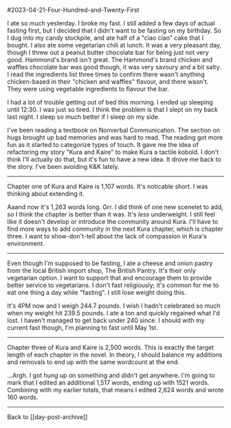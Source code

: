 #2023-04-21-Four-Hundred-and-Twenty-First

I ate so much yesterday.  I broke my fast.  I still added a few days of actual fasting first, but I decided that I didn't want to be fasting on my birthday.  So I dug into my candy stockpile, and ate half of a "ciao ciao" cake that I bought.  I also ate some vegetarian chili at lunch.  It was a very pleasant day, though I threw out a peanut butter chocolate bar for being just not very good.  Hammond's brand isn't great.  The Hammond's brand chicken and waffles chocolate bar was good though, it was very savoury and a bit salty.  I read the ingredients list three times to confirm there wasn't anything chicken-based in their "chicken and waffles" flavour, and there wasn't.  They were using vegetable ingredients to flavour the bar.

I had a lot of trouble getting out of bed this morning.  I ended up sleeping until 12:30.  I was just so tired.  I think the problem is that I slept on my back last night.  I sleep so much better if I sleep on my side.

I've been reading a textbook on Nonverbal Communication.  The section on hugs brought up bad memories and was hard to read.  The reading got more fun as it started to categorize types of touch.  It gave me the idea of refactoring my story "Kura and Kaire" to make Kura a tactile kobold.  I don't think I'll actually do that, but it's fun to have a new idea.  It drove me back to the story.  I've been avoiding K&K lately.

---
Chapter one of Kura and Kaire is 1,107 words.  It's noticable short.  I was thinking about extending it.

Aaand now it's 1,263 words long.  Grr.  I did think of one new scenelet to add, so I think the chapter is better than it was.  It's *less* underweight.  I still feel like it doesn't develop or introduce the community around Kura.  I'll have to find more ways to add community in the next Kura chapter, which is chapter three.  I want to show-don't-tell about the lack of compassion in Kura's environment.

---
Even though I'm supposed to be fasting, I ate a cheese and onion pastry from the local British import shop, The British Pantry.  It's their only vegetarian option.  I want to support that and encourage them to provide better service to vegetarians.  I don't fast religiously; it's common for me to eat one thing a day while "fasting".  I still lose weight doing this.

It's 4PM now and I weigh 244.7 pounds.  I wish I hadn't celebrated so much when my weight hit 239.5 pounds.  I ate a ton and quickly regained what I'd lost.  I haven't managed to get back under 240 since.  I should with my current fast though, I'm planning to fast until May 1st.

---
Chapter three of Kura and Kaire is 2,500 words.  This is exactly the target length of each chapter in the novel.  In theory, I should balance my additions and removals to end up with the same wordcount at the end.

...Argh.  I got hung up on something and didn't get anywhere.  I'm going to mark that I edited an additional 1,517 words, ending up with 1521 words.  Combining with my earlier totals, that means I edited 2,624 words and wrote 160 words.

---
Back to [[day-post-archive]]